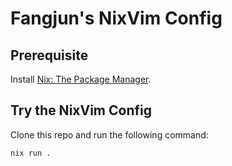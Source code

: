 # Fangjun's NixVim Config

## Prerequisite

Install [Nix: The Package Manager](https://nixos.org/download/).

## Try the NixVim Config

Clone this repo and run the following command:
```
nix run .
```
